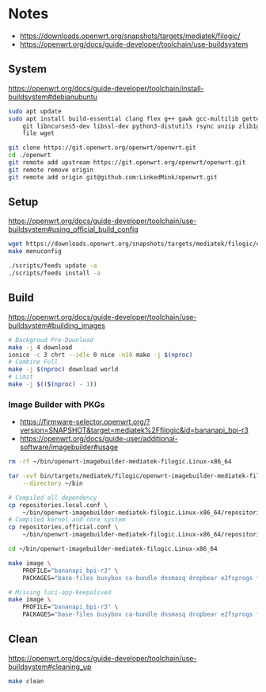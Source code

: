 # Notes

- https://downloads.openwrt.org/snapshots/targets/mediatek/filogic/
- https://openwrt.org/docs/guide-developer/toolchain/use-buildsystem

## System

https://openwrt.org/docs/guide-developer/toolchain/install-buildsystem#debianubuntu

```sh
sudo apt update
sudo apt install build-essential clang flex g++ gawk gcc-multilib gettext \
    git libncurses5-dev libssl-dev python3-distutils rsync unzip zlib1g-dev \
    file wget

git clone https://git.openwrt.org/openwrt/openwrt.git
cd ./openwrt
git remote add upstream https://git.openwrt.org/openwrt/openwrt.git
git remote remove origin
git remote add origin git@github.com:LinkedMink/openwrt.git
```

## Setup

https://openwrt.org/docs/guide-developer/toolchain/use-buildsystem#using_official_build_config

```sh
wget https://downloads.openwrt.org/snapshots/targets/mediatek/filogic/config.buildinfo -O .config
make menuconfig

./scripts/feeds update -a
./scripts/feeds install -a
```

## Build

https://openwrt.org/docs/guide-developer/toolchain/use-buildsystem#building_images

```sh
# Backgroud Pre-Download
make -j 4 download
ionice -c 3 chrt --idle 0 nice -n19 make -j $(nproc)
# Combine Full
make -j $(nproc) download world
# Limit
make -j $(($(nproc) - 1))
```

### Image Builder with PKGs

- https://firmware-selector.openwrt.org/?version=SNAPSHOT&target=mediatek%2Ffilogic&id=bananapi_bpi-r3
- https://openwrt.org/docs/guide-user/additional-software/imagebuilder#usage

```sh
rm -rf ~/bin/openwrt-imagebuilder-mediatek-filogic.Linux-x86_64

tar -xvf bin/targets/mediatek/filogic/openwrt-imagebuilder-mediatek-filogic.Linux-x86_64.tar.xz \
    --directory ~/bin

# Compiled all dependency
cp repositories.local.conf \
    ~/bin/openwrt-imagebuilder-mediatek-filogic.Linux-x86_64/repositories.conf
# Compiled kernel and core system
cp repositories.official.conf \
    ~/bin/openwrt-imagebuilder-mediatek-filogic.Linux-x86_64/repositories.conf

cd ~/bin/openwrt-imagebuilder-mediatek-filogic.Linux-x86_64
```

```sh
make image \
    PROFILE="bananapi_bpi-r3" \
    PACKAGES="base-files busybox ca-bundle dnsmasq dropbear e2fsprogs f2fsck firewall4 fstools kmod-crypto-hw-safexcel kmod-gpio-button-hotplug kmod-hwmon-pwmfan kmod-i2c-gpio kmod-leds-gpio kmod-mt7915e kmod-mt7986-firmware kmod-nft-offload kmod-sfp kmod-usb3 libc libgcc libustream-wolfssl logd mkf2fs mtd netifd nftables odhcp6c odhcpd-ipv6only opkg ppp ppp-mod-pppoe procd procd-seccomp procd-ujail uboot-envtools uci uclient-fetch urandom-seed urngd wpad-basic-wolfssl kmod-mt7921e mt7921bt-firmware kmod-bluetooth luci-ssl luci-app-samba4 parted luci-app-statistics collectd-mod-wireless collectd-mod-sensors kmod-crypto-ecb kmod-crypto-xts kmod-crypto-misc kmod-crypto-user cryptsetup f2fs-tools f2fsck kmod-fs-f2fs mkf2fs block-mount kmod-usb-storage kmod-sfp ethtool-full kmod-nvme keepalived luci-app-keepalived conntrackd collectd-mod-thermal wireguard-tools kmod-wireguard luci-proto-wireguard dnscrypt-proxy2 luci-app-uhttpd node node-npm curl"

# Missing luci-app-keepalived
make image \
    PROFILE="bananapi_bpi-r3" \
    PACKAGES="base-files busybox ca-bundle dnsmasq dropbear e2fsprogs f2fsck firewall4 fstools kmod-crypto-hw-safexcel kmod-gpio-button-hotplug kmod-hwmon-pwmfan kmod-i2c-gpio kmod-leds-gpio kmod-mt7915e kmod-mt7986-firmware kmod-nft-offload kmod-sfp kmod-usb3 libc libgcc libustream-wolfssl logd mkf2fs mtd netifd nftables odhcp6c odhcpd-ipv6only opkg ppp ppp-mod-pppoe procd procd-seccomp procd-ujail uboot-envtools uci uclient-fetch urandom-seed urngd wpad-basic-wolfssl kmod-mt7921e mt7921bt-firmware kmod-bluetooth luci-ssl luci-app-samba4 parted luci-app-statistics collectd-mod-wireless collectd-mod-sensors kmod-crypto-ecb kmod-crypto-xts kmod-crypto-misc kmod-crypto-user cryptsetup f2fs-tools f2fsck kmod-fs-f2fs mkf2fs block-mount kmod-usb-storage kmod-sfp ethtool-full kmod-nvme keepalived conntrackd collectd-mod-thermal wireguard-tools kmod-wireguard luci-proto-wireguard dnscrypt-proxy2 luci-app-uhttpd node node-npm curl"
```

## Clean

https://openwrt.org/docs/guide-developer/toolchain/use-buildsystem#cleaning_up

```sh
make clean
```
